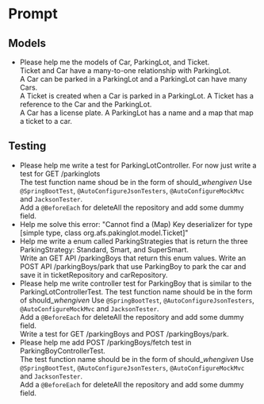 # Prompt

## Models
- Please help me the models of Car, ParkingLot, and Ticket.  
  Ticket and Car have a many-to-one relationship with ParkingLot.  
  A Car can be parked in a ParkingLot and a ParkingLot can have many Cars.  
  A Ticket is created when a Car is parked in a ParkingLot. A Ticket has a reference to the Car and the ParkingLot.  
  A Car has a license plate. A ParkingLot has a name and a map that map a ticket to a car.

## Testing
- Please help me write a test for ParkingLotController. For now just write a test for GET /parkinglots  
  The test function name shoud be in the form of should_<expected result>_when_<action>_given_<given condition> Use `@SpringBootTest`, `@AutoConfigureJsonTesters`, `@AutoConfigureMockMvc` and `JacksonTester`.  
  Add a `@BeforeEach` for deleteAll the repository and add some dummy field.  
- Help me solve this error: "Cannot find a (Map) Key deserializer for type [simple type, class org.afs.pakinglot.model.Ticket]"
- Help me write a enum called ParkingStrategies that is return the three ParkingStrategy: Standard, Smart, and SuperSmart.   
  Write an GET API /parkingBoys that return this enum values.
  Write an POST API /parkingBoys/park that use ParkingBoy to park the car and save it in ticketRepository and carRepository.
- Please help me write controller test for ParkingBoy that is similar to the ParkingLotControllerTest. 
  The test function name should be in the form of should_<expected result>_when_<action>_given_<given condition> Use `@SpringBootTest`, `@AutoConfigureJsonTesters`, `@AutoConfigureMockMvc` and `JacksonTester`.  
  Add a `@BeforeEach` for deleteAll the repository and add some dummy field.  
  Write a test for GET /parkingBoys and POST /parkingBoys/park.
- Please help me add POST /parkingBoys/fetch test in ParkingBoyControllerTest.  
  The test function name should be in the form of should_<expected result>_when_<action>_given_<given condition> Use `@SpringBootTest`, `@AutoConfigureJsonTesters`, `@AutoConfigureMockMvc` and `JacksonTester`.  
  Add a `@BeforeEach` for deleteAll the repository and add some dummy field. 